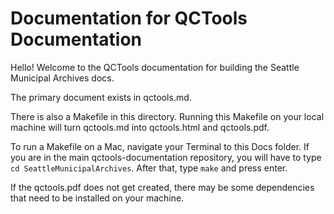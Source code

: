# Documentation for QCTools Documentation

Hello! Welcome to the QCTools documentation for building the Seattle Municipal Archives docs.

The primary document exists in qctools.md.

There is also a Makefile in this directory. Running this Makefile on your local machine will turn qctools.md into qctools.html and qctools.pdf.

To run a Makefile on a Mac, navigate your Terminal to this Docs folder. If you are in the main qctools-documentation repository, you will have to type `cd SeattleMunicipalArchives`. After that, type `make` and press enter.

If the qctools.pdf does not get created, there may be some dependencies that need to be installed on your machine.  
